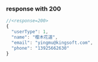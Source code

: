 ### response with 200

```js
//<response=200>
{
  "userType": 1,
  "name": "樱木花道",
  "email": "yingmu@kingsoft.com",
  "phone": "13925662630"
}
```